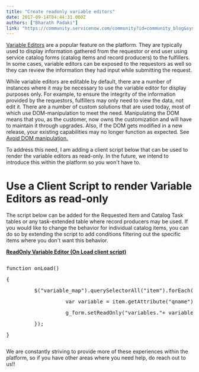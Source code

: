 ```yaml
---
title: "Create readonly variable editors"
date: 2017-09-14T04:44:31.000Z
authors: ["Bharath Padaki"]
link: "https://community.servicenow.com/community?id=community_blog&sys_id=f00e6a2ddbd0dbc01dcaf3231f96192f"
---
```

<p><a title="ocs.servicenow.com/bundle/jakarta-it-service-management/page/product/service-catalog-management/concept/service-catalog-variable-editor.html" href="https://docs.servicenow.com/bundle/jakarta-it-service-management/page/product/service-catalog-management/concept/service-catalog-variable-editor.html">Variable Editors</a> are a popular feature on the platform. They are typically used to display information gathered from the requestor or end user using service catalog forms (catalog items and record producers) to the fulfillers. In some cases, variable editors can be exposed to the requestors as well so they can review the information they had input while submitting the request.</p><p></p><p>While variable editors are editable by default, there are a number of instances where it may be necessary to use the variable editor for display purposes only. For example, to ensure the integrity of the information provided by the requestors, fulfillers may only need to view the data, not edit it. There are a number of custom solutions that are used today, most of which use DOM-manipulation to meet the need. Manipulating the DOM means that you, as the customer, now owns the customization and will have to maintain it through upgrades. Also, if the DOM gets modified in a new release, your existing capabilities may no longer function as expected. See <a href="https://docs.servicenow.com/bundle/helsinki-servicenow-platform/page/script/client-scripts/reference/r_AvoidDOMManipulation.html" title="https://docs.servicenow.com/bundle/helsinki-servicenow-platform/page/script/client-scripts/reference/r_AvoidDOMManipulation.html">Avoid DOM manipulation.</a></p><p></p><p>To address this need, I am adding a client script below that can be used to render the variable editors as read-only. In the future, we intend to introduce this within the platform so you won't have to.</p><p></p><h1>Use a Client Script to render Variable Editors as read-only</h1><p>The script below can be added for the Requested Item and Catalog Task tables or any task-extended table where record producers may be used. If you would like to change the behavior for individual catalog items, you can do so by extending the script to add conditions filtering out the specific items where you don't want this behavior.</p><p></p><p><span style="text-decoration: underline;"><strong>ReadOnly Variable Editor (On Load client script)</strong></span></p><pre __default_attr="plain" __jive_macro_name="code" class="jive_macro_code _jivemacro_uid_15053327200233482 jive_text_macro" data-renderedposition="359_8_1192_112" jivemacro_uid="_15053327200233482"><p>function onLoad()</p><p>{</p><p>         $("variable_map").querySelectorAll("item").forEach(function(item) {</p><p>                   var variable = item.getAttribute("qname");</p><p>                   g_form.setReadOnly("variables."+ variable, true);</p><p>         });</p><p>}</p></pre><p></p><p>We are constantly striving to provide more of these experiences within the platform, so if you have other areas where you need help, do reach out to us!!</p>